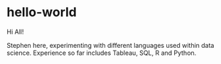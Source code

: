 # hello-world

Hi All!

Stephen here, experimenting with different languages used within data science.
Experience so far includes Tableau, SQL, R and Python.
